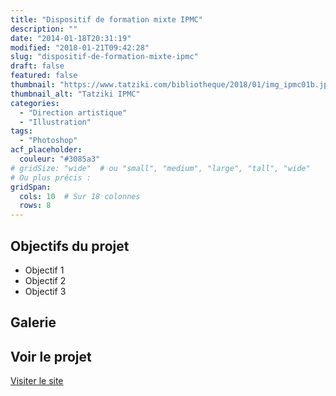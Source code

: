```yaml
---
title: "Dispositif de formation mixte IPMC"
description: ""
date: "2014-01-18T20:31:19"
modified: "2018-01-21T09:42:28"
slug: "dispositif-de-formation-mixte-ipmc"
draft: false
featured: false
thumbnail: "https://www.tatziki.com/bibliotheque/2018/01/img_ipmc01b.jpg"
thumbnail_alt: "Tatziki IPMC"
categories:
  - "Direction artistique"
  - "Illustration"
tags:
  - "Photoshop"
acf_placeholder:
  couleur: "#3085a3"
# gridSize: "wide"  # ou "small", "medium", "large", "tall", "wide"
# Ou plus précis :
gridSpan:
  cols: 10  # Sur 18 colonnes
  rows: 8   
---
```


## Objectifs du projet

<!-- TODO: Ajouter les objectifs depuis ACF -->
- Objectif 1
- Objectif 2
- Objectif 3

## Galerie

<!-- TODO: Ajouter les images du projet -->

## Voir le projet

[Visiter le site](https://www.tatziki.com/dispositif-de-formation-mixte-ipmc/)
